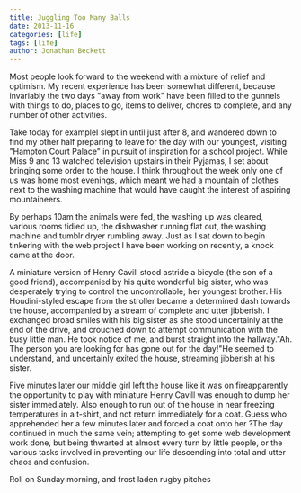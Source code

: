 ```yaml
---
title: Juggling Too Many Balls
date: 2013-11-16
categories: [life]
tags: [life]
author: Jonathan Beckett
---
```


Most people look forward to the weekend with a mixture of relief and optimism. My recent experience has been somewhat different, because invariably the two days "away from work" have been filled to the gunnels with things to do, places to go, items to deliver, chores to complete, and any number of other activities.

Take today for exampleI slept in until just after 8, and wandered down to find my other half preparing to leave for the day with our youngest, visiting "Hampton Court Palace" in pursuit of inspiration for a school project. While Miss 9 and 13 watched television upstairs in their Pyjamas, I set about bringing some order to the house. I think throughout the week only one of us was home most evenings, which meant we had a mountain of clothes next to the washing machine that would have caught the interest of aspiring mountaineers.

By perhaps 10am the animals were fed, the washing up was cleared, various rooms tidied up, the dishwasher running flat out, the washing machine and tumblr dryer rumbling away. Just as I sat down to begin tinkering with the web project I have been working on recently, a knock came at the door.

A miniature version of Henry Cavill stood astride a bicycle (the son of a good friend), accompanied by his quite wonderful big sister, who was desperately trying to control the uncontrollable; her youngest brother. His Houdini-styled escape from the stroller became a determined dash towards the house, accompanied by a stream of complete and utter jibberish. I exchanged broad smiles with his big sister as she stood uncertainly at the end of the drive, and crouched down to attempt communication with the busy little man. He took notice of me, and burst straight into the hallway."Ah. The person you are looking for has gone out for the day!"He seemed to understand, and uncertainly exited the house, streaming jibberish at his sister.

Five minutes later our middle girl left the house like it was on fireapparently the opportunity to play with miniature Henry Cavill was enough to dump her sister immediately. Also enough to run out of the house in near freezing temperatures in a t-shirt, and not return immediately for a coat. Guess who apprehended her a few minutes later and forced a coat onto her ?The day continued in much the same vein; attempting to get some web development work done, but being thwarted at almost every turn by little people, or the various tasks involved in preventing our life descending into total and utter chaos and confusion.

Roll on Sunday morning, and frost laden rugby pitches